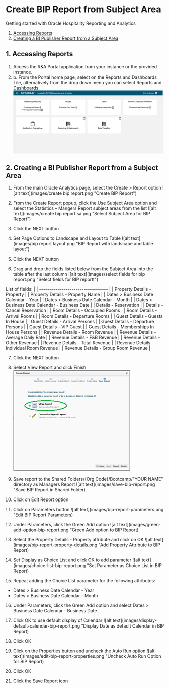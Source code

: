 # Create BIP Report from Subject Area

Getting started with Oracle Hospitality Reporting and Analytics

1. [Accessing Reports](#1-accessing-reports)
2. [Creating a BI Publisher Report from a Subject Area](#2-creating-a-bi-publisher-report-from-a-subject-area)

## 1. Accessing Reports

1. Access the R&A Portal application from your instance or the provided instance.
2. b.	From the Portal home page, select on the Reports and Dashboards Tile, alternatively from the drop down menu you can select Reports and Dashboards.
![alt text](images/rna-portal.png "R&A Portal Landing Page")

## 2. Creating a BI Publisher Report from a Subject Area

1. From the main Oracle Analytics page, select the Create > Report option
![alt text](images/create bip report.png "Create BIP Report")

2. From the Create Report popup, click the Use Subject Area option and select the Statistics – Mangers Report subject areas from the list
![alt text](images/create bip report sa.png "Select Subject Area for BIP Report")

3.	Click the NEXT button

4.	Set Page Options to Landscape and Layout to Table
![alt text](images/bip report layout.png "BIP Report with landscape and table layout")

5.	Click the NEXT button

6. Drag and drop the fields listed below from the Subject Area into the table after the last column
![alt text](images/select fields for bip report.png "Select fields for BIP reportt")

List of fields:
|
| ---------------------------------- |
| Property Details - Property |
| Property Details - Property Name |
| Dates > Business Date Calendar - Year |
| Dates > Business Date Calendar - Month |
| Dates > Business Date Calendar - Business Date |
| Details - Reservation |
| Details - Cancel Reservation	 |
| Room Details - Occupied Rooms |
| Room Details - Arrival Rooms  |
| Room Details - Departure Rooms | 
| Guest Details - Guests In House |
| Guest Details - Arrival Persons |
| Guest Details - Departure Persons |
| Guest Details - VIP Guest |
| Guest Details - Memberships In House Persons |
| Revenue Details - Room Revenue |
| Revenue Details - Average Daily Rate |
| Revenue Details - F&B Revenue |
| Revenue Details - Other Revenue |
| Revenue Details - Total Revenue |
| Revenue Details - Individual Room Revenue |
| Revenue Details - Group Room Revenue |

7.	Click the NEXT button

8.	Select View Report and click Finish
![alt text](images/finish-create-bip-report.png "Finish BIP Report creation")

9.	Save report to the Shared Folders/{Org Code}/Bootcamp/”YOUR NAME” directory as Managers Report
![alt text](images/save-bip-report.png "Save BIP Report in Shared Folder)

10. Click on Edit Report option

11. Click on Parameters button
![alt text](images/bip-report-parameters.png "Edit BIP Report Parameters)

12. Under Parameters, click the Green Add option
![alt text](images/green-add-option-bip-report.png "Green Add option to BIP Report)

13. Select the Property Details - Property attribute and click on OK
![alt text](images/bip-report-property-details.png "Add Property Attribute to BIP Report)

14. Set Display as Choice List and click OK to add parameter
![alt text](images/choice-list-bip-report.png "Set Parameter as Choice List in BIP Report)

15. Repeat adding the Choice List parameter for the following attributes:
* Dates > Business Date Calendar - Year
* Dates > Business Date Calendar - Month

16. Under Parameters, click the Green Add option and select Dates > Business Date Calendar - Business Date

17. Click OK to use default display of Calendar
![alt text](images/display-default-calendar-bip-report.png "Display Date as default Calendar in BIP Report)

18. Click OK

19. Click on the Properties button and uncheck the Auto Run option
![alt text](images/edit-bip-report-properties.png "Uncheck Auto Run Option for BIP Report)

20. Click OK

21. Click the Save Report icon
